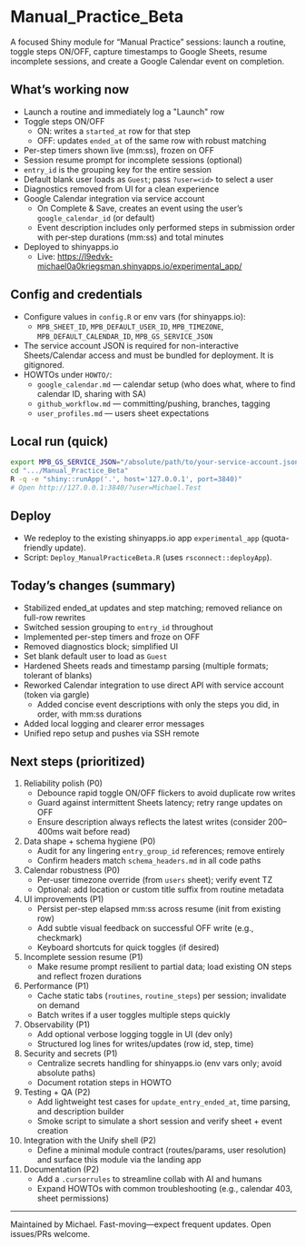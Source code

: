 # Manual_Practice_Beta

A focused Shiny module for “Manual Practice” sessions: launch a routine, toggle steps ON/OFF, capture timestamps to Google Sheets, resume incomplete sessions, and create a Google Calendar event on completion.

## What’s working now
- Launch a routine and immediately log a "Launch" row
- Toggle steps ON/OFF
  - ON: writes a `started_at` row for that step
  - OFF: updates `ended_at` of the same row with robust matching
- Per-step timers shown live (mm:ss), frozen on OFF
- Session resume prompt for incomplete sessions (optional)
- `entry_id` is the grouping key for the entire session
- Default blank user loads as `Guest`; pass `?user=<id>` to select a user
- Diagnostics removed from UI for a clean experience
- Google Calendar integration via service account
  - On Complete & Save, creates an event using the user’s `google_calendar_id` (or default)
  - Event description includes only performed steps in submission order with per‑step durations (mm:ss) and total minutes
- Deployed to shinyapps.io
  - Live: https://l9edvk-michael0a0kriegsman.shinyapps.io/experimental_app/

## Config and credentials
- Configure values in `config.R` or env vars (for shinyapps.io):
  - `MPB_SHEET_ID`, `MPB_DEFAULT_USER_ID`, `MPB_TIMEZONE`, `MPB_DEFAULT_CALENDAR_ID`, `MPB_GS_SERVICE_JSON`
- The service account JSON is required for non-interactive Sheets/Calendar access and must be bundled for deployment. It is gitignored.
- HOWTOs under `HOWTO/`:
  - `google_calendar.md` — calendar setup (who does what, where to find calendar ID, sharing with SA)
  - `github_workflow.md` — committing/pushing, branches, tagging
  - `user_profiles.md` — users sheet expectations

## Local run (quick)
```bash
export MPB_GS_SERVICE_JSON="/absolute/path/to/your-service-account.json"
cd ".../Manual_Practice_Beta"
R -q -e "shiny::runApp('.', host='127.0.0.1', port=3840)"
# Open http://127.0.0.1:3840/?user=Michael.Test
```

## Deploy
- We redeploy to the existing shinyapps.io app `experimental_app` (quota-friendly update).
- Script: `Deploy_ManualPracticeBeta.R` (uses `rsconnect::deployApp`).

## Today’s changes (summary)
- Stabilized ended_at updates and step matching; removed reliance on full-row rewrites
- Switched session grouping to `entry_id` throughout
- Implemented per-step timers and froze on OFF
- Removed diagnostics block; simplified UI
- Set blank default user to load as `Guest`
- Hardened Sheets reads and timestamp parsing (multiple formats; tolerant of blanks)
- Reworked Calendar integration to use direct API with service account (token via gargle)
  - Added concise event descriptions with only the steps you did, in order, with mm:ss durations
- Added local logging and clearer error messages
- Unified repo setup and pushes via SSH remote

## Next steps (prioritized)
1. Reliability polish (P0)
   - Debounce rapid toggle ON/OFF flickers to avoid duplicate row writes
   - Guard against intermittent Sheets latency; retry range updates on OFF
   - Ensure description always reflects the latest writes (consider 200–400ms wait before read)
2. Data shape + schema hygiene (P0)
   - Audit for any lingering `entry_group_id` references; remove entirely
   - Confirm headers match `schema_headers.md` in all code paths
3. Calendar robustness (P0)
   - Per-user timezone override (from `users` sheet); verify event TZ
   - Optional: add location or custom title suffix from routine metadata
4. UI improvements (P1)
   - Persist per-step elapsed mm:ss across resume (init from existing row)
   - Add subtle visual feedback on successful OFF write (e.g., checkmark)
   - Keyboard shortcuts for quick toggles (if desired)
5. Incomplete session resume (P1)
   - Make resume prompt resilient to partial data; load existing ON steps and reflect frozen durations
6. Performance (P1)
   - Cache static tabs (`routines`, `routine_steps`) per session; invalidate on demand
   - Batch writes if a user toggles multiple steps quickly
7. Observability (P1)
   - Add optional verbose logging toggle in UI (dev only)
   - Structured log lines for writes/updates (row id, step, time)
8. Security and secrets (P1)
   - Centralize secrets handling for shinyapps.io (env vars only; avoid absolute paths)
   - Document rotation steps in HOWTO
9. Testing + QA (P2)
   - Add lightweight test cases for `update_entry_ended_at`, time parsing, and description builder
   - Smoke script to simulate a short session and verify sheet + event creation
10. Integration with the Unify shell (P2)
    - Define a minimal module contract (routes/params, user resolution) and surface this module via the landing app
11. Documentation (P2)
    - Add a `.cursorrules` to streamline collab with AI and humans
    - Expand HOWTOs with common troubleshooting (e.g., calendar 403, sheet permissions)

---
Maintained by Michael. Fast-moving—expect frequent updates. Open issues/PRs welcome.


